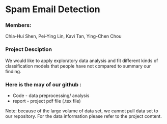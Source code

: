# Spam Email Detection

### Members:
Chia-Hui Shen, Pei-Ying Lin, Kavi Tan, Ying-Chen Chou

### Project Desciption

We would like to apply exploratory data analysis and fit different kinds of classification models that people have not compared to summary our finding. 


### Here is the may of our github : 

- Code - data preprocessing/ analysis
- report - project pdf file (.tex file)

Note: because of the large volume of data set, we cannot pull data set to our repository. For the data information please refer to the project content.
